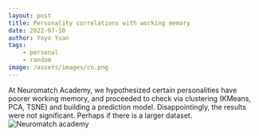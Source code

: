 ```yaml
---
layout: post
title: Personality correlations with working memory
date: 2022-07-10
author: Yoyo Yuan
tags:
    - personal
    - random
image: /assets/images/cn.png
---
```

At Neuromatch Academy, we hypothesized certain personalities have poorer working memory, and proceeded to check via clustering (KMeans, PCA, TSNE) and building a prediction model. Disappointingly, the results were not significant. Perhaps if there is a larger dataset.
![Neuromatch academy](/assets/images/cn2.png)
